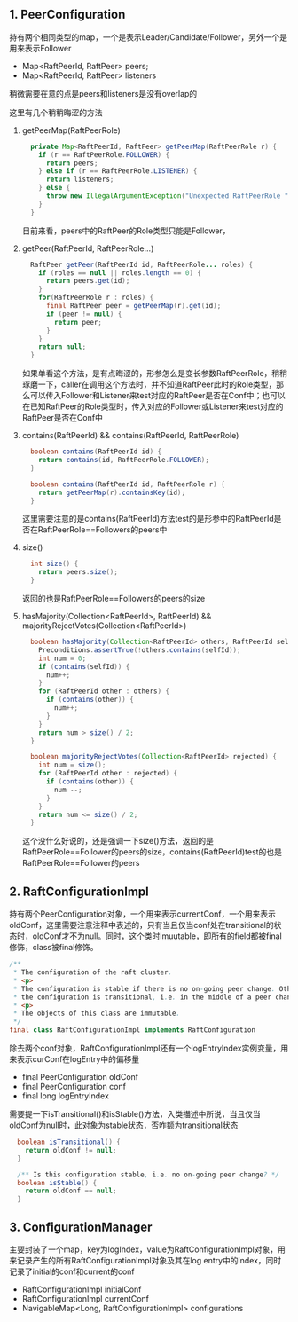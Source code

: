 ## 1. PeerConfiguration

持有两个相同类型的map，一个是表示Leader/Candidate/Follower，另外一个是用来表示Follower

* Map<RaftPeerId, RaftPeer> peers;
* Map<RaftPeerId, RaftPeer> listeners

稍微需要在意的点是peers和listeners是没有overlap的

这里有几个稍稍晦涩的方法

1. getPeerMap(RaftPeerRole)

   ```java
     private Map<RaftPeerId, RaftPeer> getPeerMap(RaftPeerRole r) {
       if (r == RaftPeerRole.FOLLOWER) {
         return peers;
       } else if (r == RaftPeerRole.LISTENER) {
         return listeners;
       } else {
         throw new IllegalArgumentException("Unexpected RaftPeerRole " + r);
       }
     }
   ```

   目前来看，peers中的RaftPeer的Role类型只能是Follower，

2. getPeer(RaftPeerId, RaftPeerRole...)

   ```java
     RaftPeer getPeer(RaftPeerId id, RaftPeerRole... roles) {
       if (roles == null || roles.length == 0) {
         return peers.get(id);
       }
       for(RaftPeerRole r : roles) {
         final RaftPeer peer = getPeerMap(r).get(id);
         if (peer != null) {
           return peer;
         }
       }
       return null;
     }
   ```

   如果单看这个方法，是有点晦涩的，形参怎么是变长参数RaftPeerRole，稍稍琢磨一下，caller在调用这个方法时，并不知道RaftPeer此时的Role类型，那么可以传入Follower和Listener来test对应的RaftPeer是否在Conf中；也可以在已知RaftPeer的Role类型时，传入对应的Follower或Listener来test对应的RaftPeer是否在Conf中

3. contains(RaftPeerId) && contains(RaftPeerId, RaftPeerRole)

   ```java
     boolean contains(RaftPeerId id) {
       return contains(id, RaftPeerRole.FOLLOWER);
     }
   
     boolean contains(RaftPeerId id, RaftPeerRole r) {
       return getPeerMap(r).containsKey(id);
     }
   ```

   这里需要注意的是contains(RaftPeerId)方法test的是形参中的RaftPeerId是否在RaftPeerRole==Followers的peers中

4. size()

   ```java
     int size() {
       return peers.size();
     }
   ```

   返回的也是RaftPeerRole==Followers的peers的size

5. hasMajority(Collection\<RaftPeerId>, RaftPeerId) && majorityRejectVotes(Collection\<RaftPeerId>)

   ```java
     boolean hasMajority(Collection<RaftPeerId> others, RaftPeerId selfId) {
       Preconditions.assertTrue(!others.contains(selfId));
       int num = 0;
       if (contains(selfId)) {
         num++;
       }
       for (RaftPeerId other : others) {
         if (contains(other)) {
           num++;
         }
       }
       return num > size() / 2;
     }
   
     boolean majorityRejectVotes(Collection<RaftPeerId> rejected) {
       int num = size();
       for (RaftPeerId other : rejected) {
         if (contains(other)) {
           num --;
         }
       }
       return num <= size() / 2;
     }
   ```

   这个没什么好说的，还是强调一下size()方法，返回的是RaftPeerRole==Follower的peers的size，contains(RaftPeerId)test的也是RaftPeerRole==Follower的peers

## 2. RaftConfigurationImpl

持有两个PeerConfiguration对象，一个用来表示currentConf，一个用来表示oldConf，这里需要注意注释中表述的，只有当且仅当conf处在transitional的状态时，oldConf才不为null。同时，这个类时imuutable，即所有的field都被final修饰，class被final修饰。

```java
/**
 * The configuration of the raft cluster.
 * <p>
 * The configuration is stable if there is no on-going peer change. Otherwise,
 * the configuration is transitional, i.e. in the middle of a peer change.
 * <p>
 * The objects of this class are immutable.
 */
final class RaftConfigurationImpl implements RaftConfiguration
```

除去两个conf对象，RaftConfigurationImpl还有一个logEntryIndex实例变量，用来表示curConf在logEntry中的偏移量

* final PeerConfiguration oldConf
* final PeerConfiguration conf
* final long logEntryIndex

需要提一下isTransitional()和isStable()方法，入类描述中所说，当且仅当oldConf为null时，此对象为stable状态，否咋额为transitional状态

```java
  boolean isTransitional() {
    return oldConf != null;
  }

  /** Is this configuration stable, i.e. no on-going peer change? */
  boolean isStable() {
    return oldConf == null;
  }
```

## 3. ConfigurationManager

主要封装了一个map，key为logIndex，value为RaftConfigurationImpl对象，用来记录产生的所有RaftConfigurationImpl对象及其在log entry中的index，同时记录了initial的conf和current的conf

* RaftConfigurationImpl initialConf
* RaftConfigurationImpl currentConf
* NavigableMap<Long, RaftConfigurationImpl> configurations

